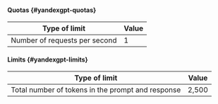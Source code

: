 #### Quotas {#yandexgpt-quotas}

| Type of limit | Value |
----- | -----
| Number of requests per second | 1 |

#### Limits {#yandexgpt-limits}

| Type of limit | Value |
----- | -----
| Total number of tokens in the prompt and response | 2,500 |